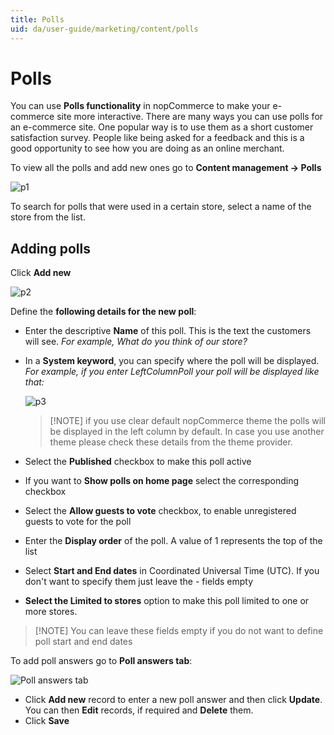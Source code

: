 ```yaml
---
title: Polls
uid: da/user-guide/marketing/content/polls
---
```


# Polls

You can use **Polls functionality** in nopCommerce to make your e-commerce site more interactive. There are many ways you can use polls for an e-commerce site. One popular way is to use them as a short customer satisfaction survey. People like being asked for a feedback and this is a good opportunity to see how you are doing as an online merchant.

To view all the polls and add new ones go to **Content management → Polls**

![p1](_static/polls/polls_1.png)

To search for polls that were used in a certain store, select a name of the store from the list.

## Adding polls

Click **Add new**

![p2](_static/polls/polls_2.png)

Define the **following details for the new poll**:

- Enter the descriptive **Name** of this poll. This is the text the customers will see. *For example, What do you think of our store?*
- In a **System keyword**, you can specify where the poll will be displayed. *For example, if you enter LeftColumnPoll your poll will be displayed like that:*
    
    ![p3](_static/polls/polls_3.png)
    
    > [!NOTE] if you use clear default nopCommerce theme the polls will be displayed in the left column by default. In case you use another theme please check these details from the theme provider.

- Select the **Published** checkbox to make this poll active

- If you want to **Show polls on home page** select the corresponding checkbox
- Select the **Allow guests to vote** checkbox, to enable unregistered guests to vote for the poll
- Enter the **Display order** of the poll. A value of 1 represents the top of the list
- Select **Start and End dates** in Coordinated Universal Time (UTC). If you don't want to specify them just leave the - fields empty
- **Select the Limited to stores** option to make this poll limited to one or more stores.

> [!NOTE] You can leave these fields empty if you do not want to define poll start and end dates

To add poll answers go to **Poll answers tab**:

![Poll answers tab](_static/polls/polls_4.jpg)

- Click **Add new** record to enter a new poll answer and then click **Update**. You can then **Edit** records, if required and **Delete** them.
- Click **Save**